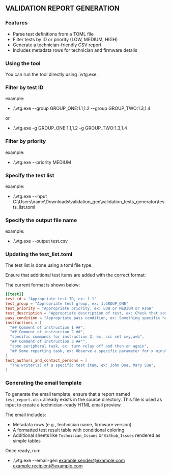 ## VALIDATION REPORT GENERATION

### Features
- Parse test definitions from a TOML file
- Filter tests by ID or priority (LOW, MEDIUM, HIGH)
- Generate a technician-friendly CSV report
- Includes metadata rows for technician and firmware details

### Using the tool
You can run the tool directly using .\vtg.exe.

### Filter by test ID

example:
- .\vtg.exe --group GROUP_ONE:1.1,1.2 --group GROUP_TWO:1.3,1.4

or

- .\vtg.exe -g GROUP_ONE:1.1,1.2 -g GROUP_TWO:1.3,1.4

### Filter by priority

example:
- .\vtg.exe --priority MEDIUM

### Specify the test list

example:
- .\vtg.exe --input C:\Users\name\Downloads\validation_gen\validation_tests_generator\tests_list.toml

### Specify the output file name

example:
- .\vtg.exe --output test.csv


### Updating the test_list.toml
The test list is done using a toml file type.

Ensure that additional test items are added with the correct format:

The current format is shown below:

``` toml
[[test]]
test_id = "Appropriate test ID, ex: 1.1"
test_group = "Appropriate test group, ex: 1:GROUP_ONE"
test_priority = "Appropriate priority, ex: LOW or MEDIUM or HIGH"
test_description = "Appropriate description of test, ex: Check that something specific happens when something is done"
pass_condition = "Appropriate pass condition, ex: Something specific happens or does not happen"
instructions = [
  "## Comment of instruction 1 ##",
  "## Comment of instruction 2 ##",
  "specific commands for instruction 2, ex: ccc set x=y,a=b",
  "## Comment of instruction 3 ##"",
  "some peripheral task, ex: turn relay off and then on again",
  "## Some reporting task, ex: Observe a specific parameter for x minutes ##"
]
test_authors_and_contact_persons = [
  "The writer(s) of a specific test item, ex: John Doe, Mary Sue",
]
```

### Generating the email template

To generate the email template, ensure that a report named `test_report.xlsx` already exists in the source directory. This file is used as input to create a technician-ready HTML email preview.

The email includes:
- Metadata rows (e.g., technician name, firmware version)
- A formatted test result table with conditional coloring
- Additional sheets like `Technician_Issues` or `Github_Issues` rendered as simple tables

Once ready, run:

- .\vtg.exe --email-gen example.sender@example.com example.recipient@example.com
